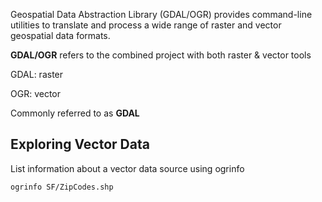 Geospatial Data Abstraction Library (GDAL/OGR) provides command-line utilities to translate and process a wide range of raster and vector geospatial data formats.

**GDAL/OGR** refers to the combined project with both raster & vector tools 

GDAL: raster 

OGR: vector 

Commonly referred to as **GDAL**

## Exploring Vector Data

List information about a vector data source using ogrinfo

`ogrinfo SF/ZipCodes.shp`


